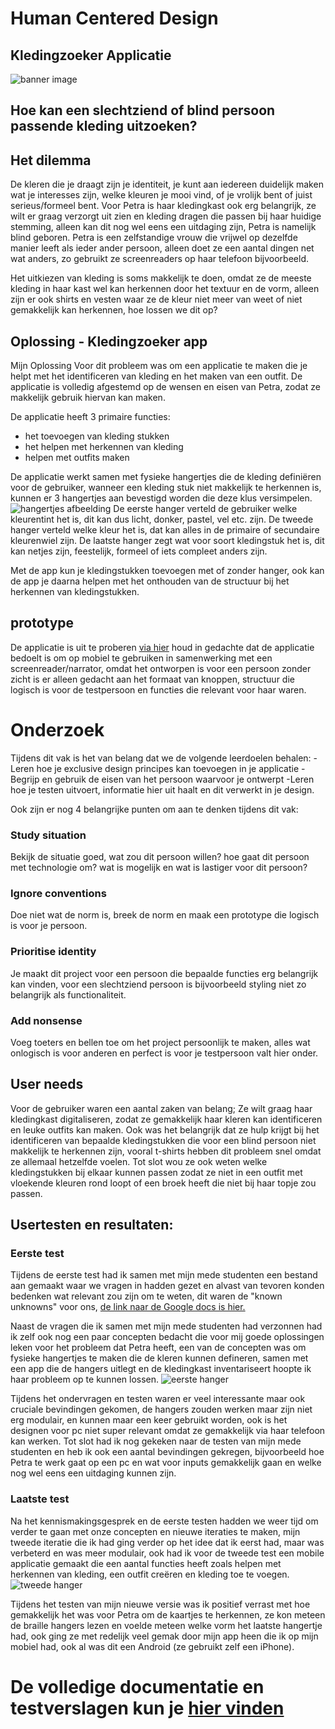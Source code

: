 # Human Centered Design
## Kledingzoeker Applicatie

![banner image](https://github.com/ChrisvanHvA/human-centered-design/assets/90341211/20093fff-7a2a-4645-9387-3a5aa0a1bbba)

## Hoe kan een slechtziend of blind persoon passende kleding uitzoeken?

## Het dilemma
De kleren die je draagt zijn je identiteit, je kunt aan iedereen duidelijk maken wat je interesses zijn, welke kleuren je mooi vind, of je vrolijk bent of juist serieus/formeel bent.
Voor Petra is haar kledingkast ook erg belangrijk, ze wilt er graag verzorgt uit zien en kleding dragen die passen bij haar huidige stemming, alleen kan dit nog wel eens een uitdaging zijn, Petra is namelijk blind geboren.
Petra is een zelfstandige vrouw die vrijwel op dezelfde manier leeft als ieder ander persoon, alleen doet ze een aantal dingen net wat anders, zo gebruikt ze screenreaders op haar telefoon bijvoorbeeld.

Het uitkiezen van kleding is soms makkelijk te doen, omdat ze de meeste kleding in haar kast wel kan herkennen door het textuur en de vorm, alleen zijn er ook shirts en vesten waar ze de kleur niet meer van weet of niet gemakkelijk kan herkennen, hoe lossen we dit op?

## Oplossing - Kledingzoeker app
Mijn Oplossing Voor dit probleem was om een applicatie te maken die je helpt met het identificeren van kleding en het maken van een outfit.
De applicatie is volledig afgestemd op de wensen en eisen van Petra, zodat ze makkelijk gebruik hiervan kan maken.

De applicatie heeft 3 primaire functies:
- het toevoegen van kleding stukken
- het helpen met herkennen van kleding
- helpen met outfits maken

De applicatie werkt samen met fysieke hangertjes die de kleding definiëren voor de gebruiker, wanneer een kleding stuk niet makkelijk te herkennen is, kunnen er 3 hangertjes aan bevestigd worden die deze klus versimpelen.
![hangertjes afbeelding](https://github.com/ChrisvanHvA/human-centered-design/assets/90341211/98f964cd-b767-4696-be64-b42e643607cd)
De eerste hanger verteld de gebruiker welke kleurentint het is, dit kan dus licht, donker, pastel, vel etc. zijn.
De tweede hanger verteld welke kleur het is, dat kan alles in de primaire of secundaire kleurenwiel zijn.
De laatste hanger zegt wat voor soort kledingstuk het is, dit kan netjes zijn, feestelijk, formeel of iets compleet anders zijn.

Met de app kun je kledingstukken toevoegen met of zonder hanger, ook kan de app je daarna helpen met het onthouden van de structuur bij het herkennen van kledingstukken.

## prototype
De applicatie is uit te proberen [via hier](https://chrisvanhva.github.io/human-centered-design/)
houd in gedachte dat de applicatie bedoelt is om op mobiel te gebruiken in samenwerking met een screenreader/narrator, omdat het ontworpen is voor een persoon zonder zicht is er alleen gedacht aan het formaat van knoppen, structuur die logisch is voor de testpersoon en functies die relevant voor haar waren.

# Onderzoek

Tijdens dit vak is het van belang dat we de volgende leerdoelen behalen:
-Leren hoe je exclusive design principes kan toevoegen in je applicatie
-Begrijp en gebruik de eisen van het persoon waarvoor je ontwerpt
-Leren hoe je testen uitvoert, informatie hier uit haalt en dit verwerkt in je design.

Ook zijn er nog 4 belangrijke punten om aan te denken tijdens dit vak:

### Study situation
Bekijk de situatie goed, wat zou dit persoon willen? hoe gaat dit persoon met technologie om? wat is mogelijk en wat is lastiger voor dit persoon?

### Ignore conventions
Doe niet wat de norm is, breek de norm en maak een prototype die logisch is voor je persoon.

### Prioritise identity
Je maakt dit project voor een persoon die bepaalde functies erg belangrijk kan vinden, voor een slechtziend persoon is bijvoorbeeld styling niet zo belangrijk als functionaliteit.

### Add nonsense
Voeg toeters en bellen toe om het project persoonlijk te maken, alles wat onlogisch is voor anderen en perfect is voor je testpersoon valt hier onder.


## User needs
Voor de gebruiker waren een aantal zaken van belang;
Ze wilt graag haar kledingkast digitaliseren, zodat ze gemakkelijk haar kleren kan identificeren en leuke outfits kan maken.
Ook was het belangrijk dat ze hulp krijgt bij het identificeren van bepaalde kledingstukken die voor een blind persoon niet makkelijk te herkennen zijn, vooral t-shirts hebben dit probleem snel omdat ze allemaal hetzelfde voelen.
Tot slot wou ze ook weten welke kledingstukken bij elkaar kunnen passen zodat ze niet in een outfit met vloekende kleuren rond loopt of een broek heeft die niet bij haar topje zou passen.


## Usertesten en resultaten:

### Eerste test
Tijdens de eerste test had ik samen met mijn mede studenten een bestand aan gemaakt waar we vragen in hadden gezet en alvast van tevoren konden bedenken wat relevant zou zijn om te weten, dit waren de "known unknowns" voor ons,
[de link naar de Google docs is hier.](https://docs.google.com/document/d/1oQQ9XDxXS25HKwzruN0ERvfCZs9AkTYnjvbtVu1cjoU/edit)

Naast de vragen die ik samen met mijn mede studenten had verzonnen had ik zelf ook nog een paar concepten bedacht die voor mij goede oplossingen leken voor het probleem dat Petra heeft, een van de concepten was om fysieke hangertjes te maken die de kleren kunnen defineren, samen met een app die de hangers uitlegt en de kledingkast inventariseert hoopte ik haar probleem op te kunnen lossen.
![eerste hanger](https://github.com/ChrisvanHvA/human-centered-design/assets/90341211/bad65065-7570-4f2c-9b00-1abb24c810fe)

Tijdens het ondervragen en testen waren er veel interessante maar ook cruciale bevindingen gekomen, de hangers zouden werken maar zijn niet erg modulair, en kunnen maar een keer gebruikt worden, ook is het designen voor pc niet super relevant omdat ze gemakkelijk via haar telefoon kan werken.
Tot slot had ik nog gekeken naar de testen van mijn mede studenten en heb ik ook een aantal bevindingen gekregen, bijvoorbeeld hoe Petra te werk gaat op een pc en wat voor inputs gemakkelijk gaan en welke nog wel eens een uitdaging kunnen zijn.

### Laatste test
Na het kennismakingsgesprek en de eerste testen hadden we weer tijd om verder te gaan met onze concepten en nieuwe iteraties te maken, mijn tweede iteratie die ik had ging verder op het idee dat ik eerst had, maar was verbeterd en was meer modulair, ook had ik voor de tweede test een mobile applicatie gemaakt die een aantal functies heeft zoals helpen met herkennen van kleding, een outfit creëren en kleding toe te voegen.
![tweede hanger](https://github.com/ChrisvanHvA/human-centered-design/assets/90341211/29d772c5-609a-46e8-9f09-2a4ac14f8007)

Tijdens het testen van mijn nieuwe versie was ik positief verrast met hoe gemakkelijk het was voor Petra om de kaartjes te herkennen, ze kon meteen de braille hangers lezen en voelde meteen welke vorm het laatste hangertje had, ook ging ze met redelijk veel gemak door mijn app heen die ik op mijn mobiel had, ook al was dit een Android (ze gebruikt zelf een iPhone).

# De volledige documentatie en testverslagen kun je [hier vinden](https://github.com/ChrisvanHvA/human-centered-design/blob/main/docs.md)

